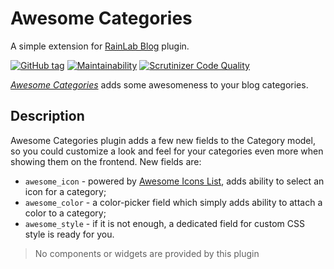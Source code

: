# Awesome Categories

A simple extension for [RainLab Blog](https://octobercms.com/plugin/rainlab-blog) plugin.

[![GitHub tag](https://img.shields.io/github/tag/ginopane/oc-awesomecategories-plugin.svg)](https://github.com/GinoPane/oc-awesomecategories-plugin)
[![Maintainability](https://api.codeclimate.com/v1/badges/589a234df30aad280f9b/maintainability)](https://codeclimate.com/github/GinoPane/oc-awesomecategories-plugin/maintainability)
[![Scrutinizer Code Quality](https://scrutinizer-ci.com/g/GinoPane/oc-awesomecategories-plugin/badges/quality-score.png?b=master)](https://scrutinizer-ci.com/g/GinoPane/oc-awesomecategories-plugin/?branch=master)

[_Awesome Categories_](https://octobercms.com/plugin/ginopane-awesomecategories) adds some awesomeness to your blog categories.

## Description

Awesome Categories plugin adds a few new fields to the Category model, so you could customize a look and feel for your categories even more when showing them on the frontend. New fields are:
* `awesome_icon` - powered by [Awesome Icons List](https://octobercms.com/plugin/ginopane-awesomeiconslist), adds ability to select an icon for a category;
* `awesome_color` - a color-picker field which simply adds ability to attach a color to a category;
* `awesome_style` - if it is not enough, a dedicated field for custom CSS style is ready for you.

> No components or widgets are provided by this plugin


